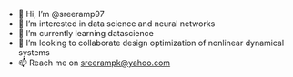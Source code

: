 - 👋 Hi, I’m @sreeramp97
- 👀 I’m interested in data science and neural networks
- 🌱 I’m currently learning datascience
- 💞️ I’m looking to collaborate design optimization of nonlinear dynamical systems
- 📫 Reach me on sreerampk@yahoo.com

<!---
sreeramp97/sreeramp97 is a ✨ special ✨ repository because its `README.md` (this file) appears on your GitHub profile.
You can click the Preview link to take a look at your changes.
--->
